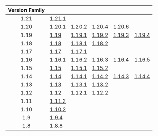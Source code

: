 | Version Family | | | | | |
|:---:|---|---|---|---|---|
| 1.21 | [1.21.1](https://github.com/BaldGang/spigot-build/releases/download/20240928/spigot-1.21.1.jar) | | | | |
| 1.20 | [1.20.1](https://github.com/BaldGang/spigot-build/releases/download/20240928/spigot-1.20.1.jar) | [1.20.2](https://github.com/BaldGang/spigot-build/releases/download/20240928/spigot-1.20.2.jar) | [1.20.4](https://github.com/BaldGang/spigot-build/releases/download/20240928/spigot-1.20.4.jar) | [1.20.6](https://github.com/BaldGang/spigot-build/releases/download/20240928/spigot-1.20.6.jar) | |
| 1.19 | [1.19](https://github.com/BaldGang/spigot-build/releases/download/20240928/spigot-1.19.jar) | [1.19.1](https://github.com/BaldGang/spigot-build/releases/download/20240928/spigot-1.19.1.jar) | [1.19.2](https://github.com/BaldGang/spigot-build/releases/download/20240928/spigot-1.19.2.jar) | [1.19.3](https://github.com/BaldGang/spigot-build/releases/download/20240928/spigot-1.19.3.jar) | [1.19.4](https://github.com/BaldGang/spigot-build/releases/download/20240928/spigot-1.19.4.jar) |
| 1.18 | [1.18](https://github.com/BaldGang/spigot-build/releases/download/20240928/spigot-1.18.jar) | [1.18.1](https://github.com/BaldGang/spigot-build/releases/download/20240928/spigot-1.18.1.jar) | [1.18.2](https://github.com/BaldGang/spigot-build/releases/download/20240928/spigot-1.18.2.jar) | | |
| 1.17 | [1.17](https://github.com/BaldGang/spigot-build/releases/download/20240928/spigot-1.17.jar) | [1.17.1](https://github.com/BaldGang/spigot-build/releases/download/20240928/spigot-1.17.1.jar) | | | |
| 1.16 | [1.16.1](https://github.com/BaldGang/spigot-build/releases/download/20240928/spigot-1.16.1.jar) | [1.16.2](https://github.com/BaldGang/spigot-build/releases/download/20240928/spigot-1.16.2.jar) | [1.16.3](https://github.com/BaldGang/spigot-build/releases/download/20240928/spigot-1.16.3.jar) | [1.16.4](https://github.com/BaldGang/spigot-build/releases/download/20240928/spigot-1.16.4.jar) | [1.16.5](https://github.com/BaldGang/spigot-build/releases/download/20240928/spigot-1.16.5.jar) |
| 1.15 | [1.15](https://github.com/BaldGang/spigot-build/releases/download/20240928/spigot-1.15.jar) | [1.15.1](https://github.com/BaldGang/spigot-build/releases/download/20240928/spigot-1.15.1.jar) | [1.15.2](https://github.com/BaldGang/spigot-build/releases/download/20240928/spigot-1.15.2.jar) | | |
| 1.14 | [1.14](https://github.com/BaldGang/spigot-build/releases/download/20240928/spigot-1.14.jar) | [1.14.1](https://github.com/BaldGang/spigot-build/releases/download/20240928/spigot-1.14.1.jar) | [1.14.2](https://github.com/BaldGang/spigot-build/releases/download/20240928/spigot-1.14.2.jar) | [1.14.3](https://github.com/BaldGang/spigot-build/releases/download/20240928/spigot-1.14.3.jar) | [1.14.4](https://github.com/BaldGang/spigot-build/releases/download/20240928/spigot-1.14.4.jar) |
| 1.13 | [1.13](https://github.com/BaldGang/spigot-build/releases/download/20240928/spigot-1.13.jar) | [1.13.1](https://github.com/BaldGang/spigot-build/releases/download/20240928/spigot-1.13.1.jar) | [1.13.2](https://github.com/BaldGang/spigot-build/releases/download/20240928/spigot-1.13.2.jar) | | |
| 1.12 | [1.12](https://github.com/BaldGang/spigot-build/releases/download/20240928/spigot-1.12.jar) | [1.12.1](https://github.com/BaldGang/spigot-build/releases/download/20240928/spigot-1.12.1.jar) | [1.12.2](https://github.com/BaldGang/spigot-build/releases/download/20240928/spigot-1.12.2.jar) | | |
| 1.11 | [1.11.2](https://github.com/BaldGang/spigot-build/releases/download/20240928/spigot-1.11.2.jar) | | | | |
| 1.10 | [1.10.2](https://github.com/BaldGang/spigot-build/releases/download/20240928/spigot-1.10.2.jar) | | | | |
| 1.9 | [1.9.4](https://github.com/BaldGang/spigot-build/releases/download/20240928/spigot-1.9.4.jar) | | | | |
| 1.8 | [1.8.8](https://github.com/BaldGang/spigot-build/releases/download/20240928/spigot-1.8.8.jar) | | | | |
